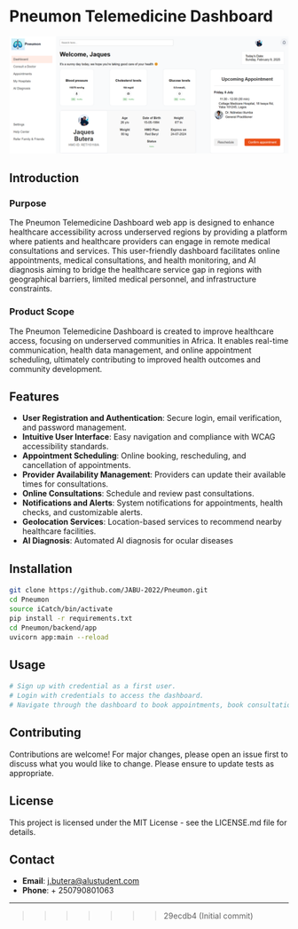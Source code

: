 # Pneumon Telemedicine Dashboard

![Dashboard](PneumonDashboardJ.png)

## Introduction

### Purpose

The Pneumon Telemedicine Dashboard web app is designed to enhance healthcare accessibility across underserved regions by providing a platform where patients and healthcare providers can engage in remote medical consultations and services. This user-friendly dashboard facilitates online appointments, medical consultations, and health monitoring, and AI diagnosis aiming to bridge the healthcare service gap in regions with geographical barriers, limited medical personnel, and infrastructure constraints.

### Product Scope

The Pneumon Telemedicine Dashboard is created to improve healthcare access, focusing on underserved communities in Africa. It enables real-time communication, health data management, and online appointment scheduling, ultimately contributing to improved health outcomes and community development.

## Features

- **User Registration and Authentication**: Secure login, email verification, and password management.
- **Intuitive User Interface**: Easy navigation and compliance with WCAG accessibility standards.
- **Appointment Scheduling**: Online booking, rescheduling, and cancellation of appointments.
- **Provider Availability Management**: Providers can update their available times for consultations.
- **Online Consultations**: Schedule and review past consultations.
- **Notifications and Alerts**: System notifications for appointments, health checks, and customizable alerts.
- **Geolocation Services**: Location-based services to recommend nearby healthcare facilities.
- **AI Diagnosis**: Automated AI diagnosis for ocular diseases
<!--

## Technologies Used

- **Frontend**: HTML, CSS and Vanilla JavaScript.
- **Backend**: FASTAPI
- **Database**: None
- **Trained AI model with GROQ API**: DenseNet201 model and llama-3.1-70b-versatile
- **APIs**: supacbase API for client-server communication -->

## Installation

```bash
git clone https://github.com/JABU-2022/Pneumon.git
cd Pneumon
source iCatch/bin/activate
pip install -r requirements.txt
cd Pneumon/backend/app
uvicorn app:main --reload
```

## Usage

```bash
# Sign up with credential as a first user.
# Login with credentials to access the dashboard.
# Navigate through the dashboard to book appointments, book consultation, view health stats, do the AI Diagnosis, or locate hospitals.
```

<!--
## Deployment

- The application has been deployed on AWS EC2 instance at icatch.tech (Note: The instance is stopped to manage cost)

## Video Demo

## Kaggle Notebook

[Kaggle](https://www.kaggle.com/code/okekemakuochukwu/pneumon)

## Github Repo -->

## Contributing

Contributions are welcome! For major changes, please open an issue first to discuss what you would like to change. Please ensure to update tests as appropriate.

## License

This project is licensed under the MIT License - see the LICENSE.md file for details.

## Contact

- **Email**: j.butera@alustudent.com
- **Phone**: + 250790801063

---
>>>>>>> 29ecdb4 (Initial commit)
